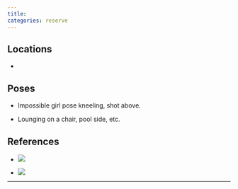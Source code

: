 ```yaml
---
title: 
categories: reserve
---
```




## Locations

- 

## Poses

* Impossible girl pose kneeling, shot above.

* Lounging on a chair, pool side, etc.

## References

* ![](https://i.imgur.com/huAyjwz.jpg)

* ![](https://i.imgur.com/0Obkd73.png)

---
